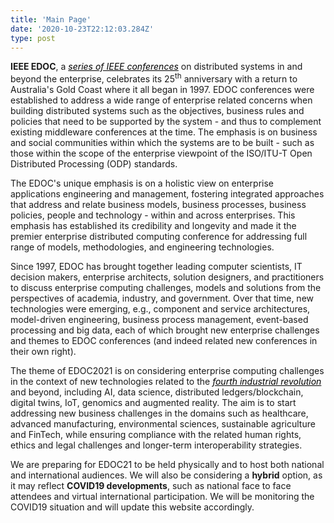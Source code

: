 ```yaml
---
title: 'Main Page'
date: '2020-10-23T22:12:03.284Z'
type: post
---
```

**IEEE EDOC**, a <a style="color: black;text-decoration: underline;" href="https://ieee-edoc.org/"><i>series of IEEE conferences</i></a> on distributed systems in and beyond the enterprise, celebrates its 25<sup>th</sup> anniversary with a return to Australia's Gold Coast where it all began in 1997. EDOC conferences were established to address a wide range of enterprise related concerns when building distributed systems such as the objectives, business rules and policies that need to be supported by the system - and thus to complement existing middleware conferences at the time. The emphasis is on business and social communities within which the systems are to be built - such as those within the scope of the enterprise viewpoint of the ISO/ITU-T Open Distributed Processing (ODP) standards.

The EDOC's unique emphasis is on a holistic view on enterprise applications engineering and management, fostering integrated approaches that address and relate business models, business processes, business policies, people and technology - within and across enterprises. This emphasis has established its credibility and longevity and made it the premier enterprise distributed computing conference for addressing full range of models, methodologies, and engineering technologies.

Since 1997, EDOC has brought together leading computer scientists, IT decision makers, enterprise architects, solution designers, and practitioners to discuss enterprise computing challenges, models and solutions from the perspectives of academia, industry, and government. Over that time, new technologies were emerging, e.g., component and service architectures, model-driven engineering, business process management, event-based processing and big data, each of which brought new enterprise challenges and themes to EDOC conferences (and indeed related new conferences in their own right).

The theme of EDOC2021 is on considering enterprise computing challenges in the context of new technologies related to the <a style="color: black;text-decoration: underline;" href="https://www.industry.gov.au/funding-and-incentives/industry-40"><i>fourth industrial revolution</i></a> and beyond, including AI, data science, distributed ledgers/blockchain, digital twins, IoT, genomics and augmented reality. The aim is to start addressing new business challenges in the domains such as healthcare, advanced manufacturing, environmental sciences, sustainable agriculture and FinTech, while ensuring compliance with the related human rights, ethics and legal challenges and longer-term interoperability strategies.

We are preparing for EDOC21 to be held physically and to host both national and international audiences. We will also be considering a **hybrid** option, as it may reflect **COVID19 developments**, such as national face to face attendees and virtual international participation. We will be monitoring the COVID19 situation and will update this website accordingly.

